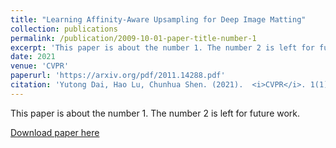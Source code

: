 ```yaml
---
title: "Learning Affinity-Aware Upsampling for Deep Image Matting"
collection: publications
permalink: /publication/2009-10-01-paper-title-number-1
excerpt: 'This paper is about the number 1. The number 2 is left for future work.'
date: 2021
venue: 'CVPR'
paperurl: 'https://arxiv.org/pdf/2011.14288.pdf'
citation: 'Yutong Dai, Hao Lu, Chunhua Shen. (2021).  <i>CVPR</i>. 1(1).'
---
```

This paper is about the number 1. The number 2 is left for future work.

[Download paper here](https://arxiv.org/pdf/2011.14288.pdf)

